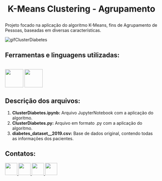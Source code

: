 # <p align=center> K-Means Clustering - Agrupamento </p>

Projeto focado na aplicação do algoritmo K-Means, fins de Agrupamento de Pessoas, baseadas em diversas características.

![gifClusterDiabetes](https://user-images.githubusercontent.com/54869201/156165605-91ee5bad-ab13-4aed-ac3d-d7c6f5bc4b72.gif)


## Ferramentas e linguagens utilizadas:


<div>
 
&nbsp;        
<img height=60 width=60 src="https://cdn.jsdelivr.net/gh/devicons/devicon/icons/jupyter/jupyter-original-wordmark.svg" />
<img height=60 width=60 src="https://cdn.jsdelivr.net/gh/devicons/devicon/icons/python/python-original.svg" />
</div>


## Descrição dos arquivos:

1. **ClusterDiabetes.ipynb:** Arquivo JupyterNotebook com a aplicação do algoritmo.
1. **ClusterDiabetes.py:** Arquivo em formato .py com a aplicação do algoritmo.
1. **diabetes_dataset__2019.csv:** Base de dados original, contendo todas as informações dos pacientes.

## Contatos:

<div>    
  <a href="https://www.linkedin.com/in/tferreirasilva/">
    <img width=40 src="https://cdn.jsdelivr.net/gh/devicons/devicon/icons/linkedin/linkedin-original.svg" />
  </a> 
  <a href = "mailto:thiago.ferreirawd@gmail.com">
      <img width=40 src="https://cdn.jsdelivr.net/gh/devicons/devicon/icons/google/google-original.svg" />
  </a>  
  <a href = "https://www.facebook.com/thiago.ferreira.50746">
    <img width=40 src="https://cdn.jsdelivr.net/gh/devicons/devicon/icons/facebook/facebook-original.svg" />
  </a> 
  <a href = "https://github.com/ThiagoFerreiraWD">
    <img width=40 src="https://cdn.jsdelivr.net/gh/devicons/devicon/icons/github/github-original.svg" />
  </a>     
</div>
